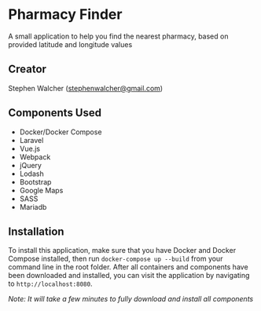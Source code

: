 # Pharmacy Finder
A small application to help you find the nearest pharmacy, based on provided latitude and longitude values

## Creator
Stephen Walcher (stephenwalcher@gmail.com)

## Components Used
* Docker/Docker Compose
* Laravel
* Vue.js
* Webpack
* jQuery
* Lodash
* Bootstrap
* Google Maps
* SASS
* Mariadb

## Installation
To install this application, make sure that you have Docker and Docker Compose installed, then run `docker-compose up --build` from your command line in the root folder. After all containers and components have been downloaded and installed, you can visit the application by navigating to `http://localhost:8080`.

*Note: It will take a few minutes to fully download and install all components*
